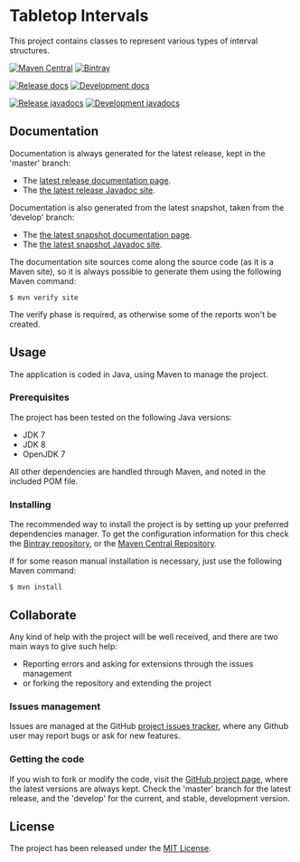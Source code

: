 # Tabletop Intervals

This project contains classes to represent various types of interval structures.

[![Maven Central](https://img.shields.io/maven-central/v/com.wandrell.tabletop/tabletop-intervals.svg)][maven-repo]
[![Bintray](https://api.bintray.com/packages/bernardo-mg/tabletop-toolkits/interval/images/download.svg)][bintray-repo]

[![Release docs](https://img.shields.io/badge/docs-release-blue.svg)][site-release]
[![Development docs](https://img.shields.io/badge/docs-develop-blue.svg)][site-develop]

[![Release javadocs](https://img.shields.io/badge/javadocs-release-blue.svg)][javadoc-release]
[![Development javadocs](https://img.shields.io/badge/javadocs-develop-blue.svg)][javadoc-develop]

## Documentation

Documentation is always generated for the latest release, kept in the 'master' branch:

- The [latest release documentation page][site-release].
- The [the latest release Javadoc site][javadoc-release].

Documentation is also generated from the latest snapshot, taken from the 'develop' branch:

- The [the latest snapshot documentation page][site-develop].
- The [the latest snapshot Javadoc site][javadoc-develop].

The documentation site sources come along the source code (as it is a Maven site), so it is always possible to generate them using the following Maven command:

```
$ mvn verify site
```

The verify phase is required, as otherwise some of the reports won't be created.

## Usage

The application is coded in Java, using Maven to manage the project.

### Prerequisites

The project has been tested on the following Java versions:
* JDK 7
* JDK 8
* OpenJDK 7

All other dependencies are handled through Maven, and noted in the included POM file.

### Installing

The recommended way to install the project is by setting up your preferred dependencies manager. To get the configuration information for this check the [Bintray repository][bintray-repo], or the [Maven Central Repository][maven-repo].

If for some reason manual installation is necessary, just use the following Maven command:

```
$ mvn install
```

## Collaborate

Any kind of help with the project will be well received, and there are two main ways to give such help:

- Reporting errors and asking for extensions through the issues management
- or forking the repository and extending the project

### Issues management

Issues are managed at the GitHub [project issues tracker][issues], where any Github user may report bugs or ask for new features.

### Getting the code

If you wish to fork or modify the code, visit the [GitHub project page][scm], where the latest versions are always kept. Check the 'master' branch for the latest release, and the 'develop' for the current, and stable, development version.

## License

The project has been released under the [MIT License][license].

[bintray-repo]: https://bintray.com/bernardo-mg/tabletop-toolkits/interval/view
[maven-repo]: http://mvnrepository.com/artifact/com.wandrell.tabletop/tabletop-intervals
[issues]: https://github.com/bernardo-mg/tabletop-intervals/issues
[javadoc-develop]: http://docs.wandrell.com/development/maven/tabletop-intervals/apidocs
[javadoc-release]: http://docs.wandrell.com/maven/tabletop-intervals/apidocs
[license]: http://www.opensource.org/licenses/mit-license.php
[scm]: https://github.com/bernardo-mg/tabletop-intervals
[site-develop]: http://docs.wandrell.com/development/maven/tabletop-intervals
[site-release]: http://docs.wandrell.com/maven/tabletop-intervals
